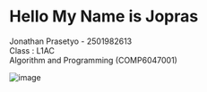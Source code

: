 # Hello My Name is Jopras
Jonathan Prasetyo - 2501982613                                                                                                                                             
Class : L1AC                                                                                                                                                              
Algorithm and Programming (COMP6047001) 




![image](https://user-images.githubusercontent.com/91464711/144042177-156f5afa-dfde-4ccb-92eb-e4f24b657842.png)
